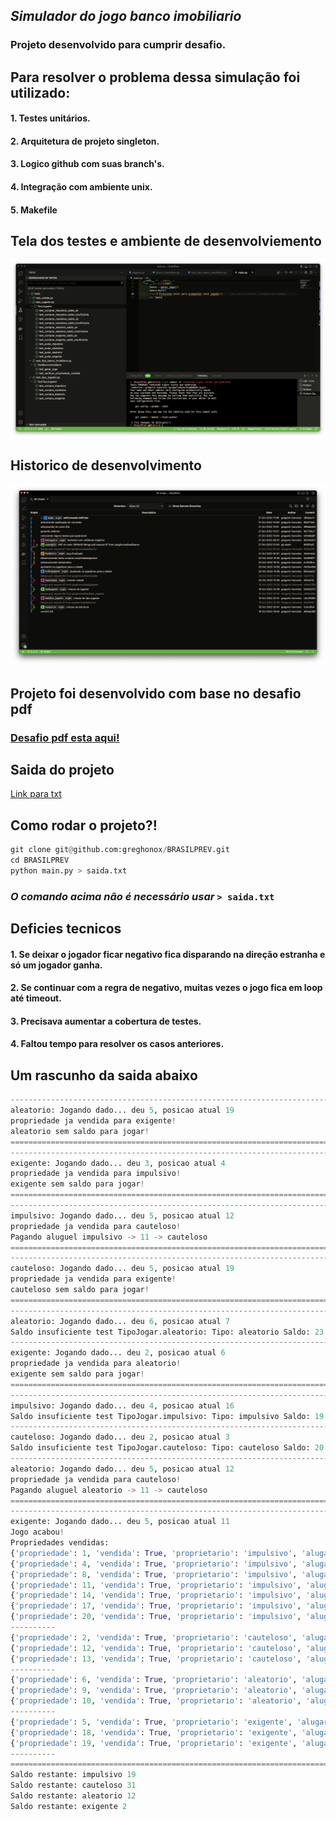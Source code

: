 ## ***Simulador do jogo banco imobiliario***
### Projeto desenvolvido para cumprir desafio.

## Para resolver o problema dessa simulação foi utilizado:
#### 1. Testes unitários.
#### 2. Arquitetura de projeto singleton.
#### 3. Logico github com suas branch's.
#### 4. Integração com ambiente unix.
#### 5. Makefile

## Tela dos testes e ambiente de desenvolviemento
![img](https://github.com/greghonox/BRASILPREV/blob/main/resources/tela.png)

## Historico de desenvolvimento
![img](https://github.com/greghonox/BRASILPREV/blob/main/resources/grafico.png)
## Projeto foi desenvolvido com base no desafio pdf
### [Desafio pdf esta aqui!](https://github.com/greghonox/BRASILPREV/blob/main/resources/%20Desafio%20T%C3%A9cnico%20-%20Python-%20SPRINT%20%2331%20(1).pdf)

## Saida do projeto 
[Link para txt](https://files.fm/u/5zvmzf477)

## Como rodar o projeto?!

```python
git clone git@github.com:greghonox/BRASILPREV.git
cd BRASILPREV
python main.py > saida.txt
```
### *O comando acima não é necessário usar* `> saida.txt`

## Deficies tecnicos
#### 1. Se deixar o jogador ficar negativo fica disparando na direção estranha e só um jogador ganha.
#### 2. Se continuar com a regra de negativo, muitas vezes o jogo fica em loop até timeout.
#### 3. Precisava aumentar a cobertura de testes.
#### 4. Faltou tempo para resolver os casos anteriores.
## Um rascunho da saida abaixo
``` python
------------------------------------------------------------------------------------------------------------------------------------------------------------------------------------------------------------------------------------------------------------------------------------------------------------
aleatorio: Jogando dado... deu 5, posicao atual 19
propriedade ja vendida para exigente!
aleatorio sem saldo para jogar!
====================================================================================================
------------------------------------------------------------------------------------------------------------------------------------------------------------------------------------------------------------------------------------------------------------------------------------------------------------
exigente: Jogando dado... deu 3, posicao atual 4
propriedade ja vendida para impulsivo!
exigente sem saldo para jogar!
====================================================================================================
------------------------------------------------------------------------------------------------------------------------------------------------------------------------------------------------------------------------------------------------------------------------------------------------------------
impulsivo: Jogando dado... deu 5, posicao atual 12
propriedade ja vendida para cauteloso!
Pagando aluguel impulsivo -> 11 -> cauteloso
====================================================================================================
------------------------------------------------------------------------------------------------------------------------------------------------------------------------------------------------------------------------------------------------------------------------------------------------------------
cauteloso: Jogando dado... deu 5, posicao atual 19
propriedade ja vendida para exigente!
cauteloso sem saldo para jogar!
====================================================================================================
------------------------------------------------------------------------------------------------------------------------------------------------------------------------------------------------------------------------------------------------------------------------------------------------------------
aleatorio: Jogando dado... deu 6, posicao atual 7
Saldo insuficiente test TipoJogar.aleatorio: Tipo: aleatorio Saldo: 23
------------------------------------------------------------------------------------------------------------------------------------------------------------------------------------------------------------------------------------------------------------------------------------------------------------
exigente: Jogando dado... deu 2, posicao atual 6
propriedade ja vendida para aleatorio!
exigente sem saldo para jogar!
====================================================================================================
------------------------------------------------------------------------------------------------------------------------------------------------------------------------------------------------------------------------------------------------------------------------------------------------------------
impulsivo: Jogando dado... deu 4, posicao atual 16
Saldo insuficiente test TipoJogar.impulsivo: Tipo: impulsivo Saldo: 19
------------------------------------------------------------------------------------------------------------------------------------------------------------------------------------------------------------------------------------------------------------------------------------------------------------
cauteloso: Jogando dado... deu 2, posicao atual 3
Saldo insuficiente test TipoJogar.cauteloso: Tipo: cauteloso Saldo: 20
------------------------------------------------------------------------------------------------------------------------------------------------------------------------------------------------------------------------------------------------------------------------------------------------------------
aleatorio: Jogando dado... deu 5, posicao atual 12
propriedade ja vendida para cauteloso!
Pagando aluguel aleatorio -> 11 -> cauteloso
====================================================================================================
------------------------------------------------------------------------------------------------------------------------------------------------------------------------------------------------------------------------------------------------------------------------------------------------------------
exigente: Jogando dado... deu 5, posicao atual 11
Jogo acabou!
Propriedades vendidas:
{'propriedade': 1, 'vendida': True, 'proprietario': 'impulsivo', 'alugar': 14, 'venda': 83}
{'propriedade': 4, 'vendida': True, 'proprietario': 'impulsivo', 'alugar': 57, 'venda': 138}
{'propriedade': 8, 'vendida': True, 'proprietario': 'impulsivo', 'alugar': 10, 'venda': 70}
{'propriedade': 11, 'vendida': True, 'proprietario': 'impulsivo', 'alugar': 63, 'venda': 63}
{'propriedade': 14, 'vendida': True, 'proprietario': 'impulsivo', 'alugar': 44, 'venda': 97}
{'propriedade': 17, 'vendida': True, 'proprietario': 'impulsivo', 'alugar': 46, 'venda': 76}
{'propriedade': 20, 'vendida': True, 'proprietario': 'impulsivo', 'alugar': 67, 'venda': 35}
----------
{'propriedade': 2, 'vendida': True, 'proprietario': 'cauteloso', 'alugar': 55, 'venda': 57}
{'propriedade': 12, 'vendida': True, 'proprietario': 'cauteloso', 'alugar': 11, 'venda': 85}
{'propriedade': 13, 'vendida': True, 'proprietario': 'cauteloso', 'alugar': 21, 'venda': 37}
----------
{'propriedade': 6, 'vendida': True, 'proprietario': 'aleatorio', 'alugar': 49, 'venda': 38}
{'propriedade': 9, 'vendida': True, 'proprietario': 'aleatorio', 'alugar': 11, 'venda': 42}
{'propriedade': 10, 'vendida': True, 'proprietario': 'aleatorio', 'alugar': 16, 'venda': 142}
----------
{'propriedade': 5, 'vendida': True, 'proprietario': 'exigente', 'alugar': 63, 'venda': 81}
{'propriedade': 18, 'vendida': True, 'proprietario': 'exigente', 'alugar': 57, 'venda': 37}
{'propriedade': 19, 'vendida': True, 'proprietario': 'exigente', 'alugar': 53, 'venda': 72}
----------
====================================================================================================
Saldo restante: impulsivo 19
Saldo restante: cauteloso 31
Saldo restante: aleatorio 12
Saldo restante: exigente 2
```